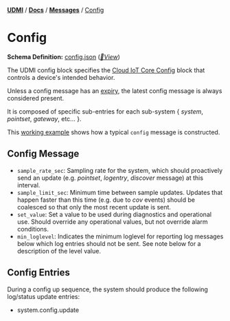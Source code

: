 [**UDMI**](../../) / [**Docs**](../) / [**Messages**](./) / [Config](#)

# Config

**Schema Definition:** [config.json](../../schema/config.json)
 ([_🧬View_](../../gencode/docs/config.html))

The UDMI config block specifies the
[Cloud IoT Core Config](https://cloud.google.com/iot/docs/how-tos/config/configuring-devices)
block that controls a device's intended behavior.

Unless a config message has an [expiry](../specs/sequences/writeback.md#value-expiration), the latest
config message is always considered present.

It is composed of specific sub-entries for each sub-system { _system_, _pointset_, _gateway_, etc... }.

This [working example](../../tests/config.tests/example.json) shows how a typical `config` message
is constructed.

## Config Message

* `sample_rate_sec`: Sampling rate for the system, which should proactively send an
update (e.g. _pointset_, _logentry_, _discover_ message) at this interval.
* `sample_limit_sec`: Minimum time between sample updates. Updates that happen faster than this time
(e.g. due to _cov_ events) should be coalesced so that only the most recent update is sent.
* `set_value`: Set a value to be used during diagnostics and operational use. Should
override any operational values, but not override alarm conditions.
* `min_loglevel`: Indicates the minimum loglevel for reporting log messages below which log entries
should not be sent. See note below for a description of the level value.

## Config Entries

During a config up sequence, the system should produce the following log/status update entries:

* system.config.update

